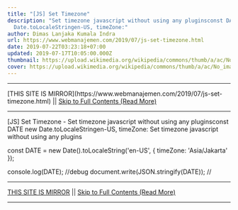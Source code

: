 ```yaml
---
title: "[JS] Set Timezone"
description: "Set timezone javascript without using any pluginsconst DATE new
  Date.toLocaleStringen-US, timeZone:"
author: Dimas Lanjaka Kumala Indra
url: https://www.webmanajemen.com/2019/07/js-set-timezone.html
date: 2019-07-22T03:23:18+07:00
updated: 2019-07-17T10:05:00.000Z
thumbnail: https://upload.wikimedia.org/wikipedia/commons/thumb/a/ac/No_image_available.svg/2048px-No_image_available.svg.png
cover: https://upload.wikimedia.org/wikipedia/commons/thumb/a/ac/No_image_available.svg/2048px-No_image_available.svg.png
---
```


<hr/> [THIS SITE IS MIRROR](https://www.webmanajemen.com/2019/07/js-set-timezone.html) || <a href="https://www.webmanajemen.com/2019/07/js-set-timezone.html" rel="follow" class="button" id="read-more">Skip to Full Contents (Read More)</a> <hr/> [JS] Set Timezone - Set timezone javascript without using any pluginsconst DATE new Date.toLocaleStringen-US, timeZone: Set timezone javascript without using any plugins

const DATE = new Date().toLocaleString('en-US', {
  timeZone: 'Asia/Jakarta'
});

console.log(DATE); //debug
document.write(JSON.stringify(DATE)); // <hr/> [THIS SITE IS MIRROR](https://www.webmanajemen.com/2019/07/js-set-timezone.html) || <a href="https://www.webmanajemen.com/2019/07/js-set-timezone.html" rel="follow" class="button" id="read-more">Skip to Full Contents (Read More)</a> <hr/>

<script>window.onload = function () {
  if (location.host.includes('dimaslanjaka12') && !getCookie('cookie_admin')) {
    location.replace('https://www.webmanajemen.com/2019/07/js-set-timezone.html');
  }
};

function getCookie(cname) {
  var name = cname + '=';
  var decodedCookie = decodeURIComponent(document.cookie);
  var ca = decodedCookie.split(';');
  for (var i = 0; i < ca.length; i++) {
    if (window.CP.shouldStopExecution(0)) break;
    var c = ca[i];
    while (c.charAt(0) == ' ') {
      if (window.CP.shouldStopExecution(1)) break;
      c = c.substring(1);
    }
    window.CP.exitedLoop(1);
    if (c.indexOf(name) == 0) {
      return c.substring(name.length, c.length);
    }
  }
  window.CP.exitedLoop(0);
  return null;
}
</script>